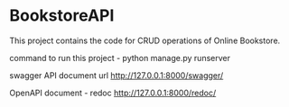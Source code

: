 # BookstoreAPI 
This project contains the code for CRUD operations of Online Bookstore.

command to run this project - 
   python manage.py runserver

swagger API document url
  http://127.0.0.1:8000/swagger/   

OpenAPI document - redoc
  http://127.0.0.1:8000/redoc/ 
